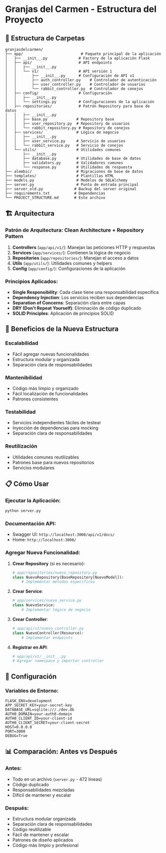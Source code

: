 # Granjas del Carmen - Estructura del Proyecto

## 📁 Estructura de Carpetas

```
granjasdelcarmen/
├── app/                          # Paquete principal de la aplicación
│   ├── __init__.py              # Factory de la aplicación Flask
│   ├── api/                     # API endpoints
│   │   ├── __init__.py
│   │   └── v1/                  # API versión 1
│   │       ├── __init__.py      # Configuración de API v1
│   │       ├── auth_controller.py    # Controlador de autenticación
│   │       ├── user_controller.py    # Controlador de usuarios
│   │       └── rabbit_controller.py  # Controlador de conejos
│   ├── config/                  # Configuración
│   │   ├── __init__.py
│   │   └── settings.py          # Configuraciones de la aplicación
│   ├── repositories/            # Patrón Repository para base de datos
│   │   ├── __init__.py
│   │   ├── base.py             # Repository base
│   │   ├── user_repository.py  # Repository de usuarios
│   │   └── rabbit_repository.py # Repository de conejos
│   ├── services/               # Lógica de negocio
│   │   ├── __init__.py
│   │   ├── user_service.py     # Servicio de usuarios
│   │   └── rabbit_service.py   # Servicio de conejos
│   └── utils/                  # Utilidades comunes
│       ├── __init__.py
│       ├── database.py         # Utilidades de base de datos
│       ├── validators.py       # Validadores comunes
│       └── response.py         # Utilidades de respuesta
├── alembic/                    # Migraciones de base de datos
├── templates/                  # Plantillas HTML
├── models.py                   # Modelos de SQLAlchemy
├── server.py                   # Punto de entrada principal
├── server_old.py              # Backup del server original
├── requirements.txt           # Dependencias
└── PROJECT_STRUCTURE.md       # Este archivo
```

## 🏗️ Arquitectura

### **Patrón de Arquitectura: Clean Architecture + Repository Pattern**

1. **Controllers** (`app/api/v1/`): Manejan las peticiones HTTP y respuestas
2. **Services** (`app/services/`): Contienen la lógica de negocio
3. **Repositories** (`app/repositories/`): Manejan el acceso a datos
4. **Utils** (`app/utils/`): Utilidades comunes y helpers
5. **Config** (`app/config/`): Configuraciones de la aplicación

### **Principios Aplicados:**

- **Single Responsibility**: Cada clase tiene una responsabilidad específica
- **Dependency Injection**: Los servicios reciben sus dependencias
- **Separation of Concerns**: Separación clara entre capas
- **DRY (Don't Repeat Yourself)**: Eliminación de código duplicado
- **SOLID Principles**: Aplicación de principios SOLID

## 🚀 Beneficios de la Nueva Estructura

### **Escalabilidad**
- Fácil agregar nuevas funcionalidades
- Estructura modular y organizada
- Separación clara de responsabilidades

### **Mantenibilidad**
- Código más limpio y organizado
- Fácil localización de funcionalidades
- Patrones consistentes

### **Testabilidad**
- Servicios independientes fáciles de testear
- Inyección de dependencias para mocking
- Separación clara de responsabilidades

### **Reutilización**
- Utilidades comunes reutilizables
- Patrones base para nuevos repositorios
- Servicios modulares

## 📋 Cómo Usar

### **Ejecutar la Aplicación:**
```bash
python server.py
```

### **Documentación API:**
- Swagger UI: `http://localhost:3000/api/v1/docs/`
- Home: `http://localhost:3000/`

### **Agregar Nueva Funcionalidad:**

1. **Crear Repository** (si es necesario):
   ```python
   # app/repositories/nuevo_repository.py
   class NuevoRepository(BaseRepository[NuevoModel]):
       # Implementar métodos específicos
   ```

2. **Crear Service**:
   ```python
   # app/services/nuevo_service.py
   class NuevoService:
       # Implementar lógica de negocio
   ```

3. **Crear Controller**:
   ```python
   # app/api/v1/nuevo_controller.py
   class NuevoController(Resource):
       # Implementar endpoints
   ```

4. **Registrar en API**:
   ```python
   # app/api/v1/__init__.py
   # Agregar namespace y importar controller
   ```

## 🔧 Configuración

### **Variables de Entorno:**
```env
FLASK_ENV=development
APP_SECRET_KEY=your-secret-key
DATABASE_URL=sqlite:///./dev.db
AUTH0_DOMAIN=your-auth0-domain
AUTH0_CLIENT_ID=your-client-id
AUTH0_CLIENT_SECRET=your-client-secret
HOST=0.0.0.0
PORT=3000
DEBUG=True
```

## 📊 Comparación: Antes vs Después

### **Antes:**
- Todo en un archivo (`server.py` - 472 líneas)
- Código duplicado
- Responsabilidades mezcladas
- Difícil de mantener y escalar

### **Después:**
- Estructura modular organizada
- Separación clara de responsabilidades
- Código reutilizable
- Fácil de mantener y escalar
- Patrones de diseño aplicados
- Código más limpio y profesional
